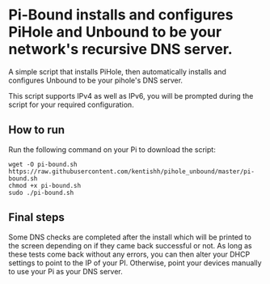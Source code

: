 # Pi-Bound installs and configures PiHole and Unbound to be your network's recursive DNS server.

A simple script that installs PiHole, then automatically installs and configures Unbound to be your pihole's DNS server.

This script supports IPv4 as well as IPv6, you will be prompted during the script for your required configuration.

## How to run

Run the following command on your Pi to download the script:

```
wget -O pi-bound.sh https://raw.githubusercontent.com/kentishh/pihole_unbound/master/pi-bound.sh
chmod +x pi-bound.sh
sudo ./pi-bound.sh
```
## Final steps

Some DNS checks are completed after the install which will be printed to the screen depending on if they came back successful or not. As long as these tests come back without any errors, you can then alter your DHCP settings to point to the IP of your PI. Otherwise, point your devices manually to use your Pi as your DNS server.
